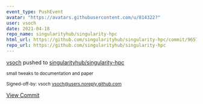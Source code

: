 ```yaml
---
event_type: PushEvent
avatar: "https://avatars.githubusercontent.com/u/814322?"
user: vsoch
date: 2021-04-18
repo_name: singularityhub/singularity-hpc
html_url: https://github.com/singularityhub/singularity-hpc/commit/96577d3170191abaa5317c0d675041eb4c070c16
repo_url: https://github.com/singularityhub/singularity-hpc
---
```


<a href='https://github.com/vsoch' target='_blank'>vsoch</a> pushed to <a href='https://github.com/singularityhub/singularity-hpc' target='_blank'>singularityhub/singularity-hpc</a>

<small>small tweaks to documentation and paper

Signed-off-by: vsoch <vsoch@users.noreply.github.com></small>

<a href='https://github.com/singularityhub/singularity-hpc/commit/96577d3170191abaa5317c0d675041eb4c070c16' target='_blank'>View Commit</a>
